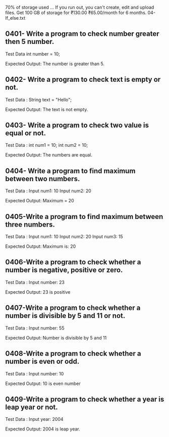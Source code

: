 70% of storage used … If you run out, you can't create, edit and upload files. Get 100 GB of storage for ₹130.00 ₹65.00/month for 6 months.
04-If_else.txt
## 0401- Write a program to check number greater then 5 number.
Test Data
int number = 10;

Expected Output:
The number is greater than 5.


## 0402- Write a program to check text is empty or not.
Test Data :
String text = "Hello";

Expected Output:
The text is not empty.


## 0403- Write a program to check two value is equal or not.
Test Data :
int num1 = 10;
int num2 = 10;

Expected Output:
The numbers are equal.


## 0404- Write a program to find maximum between two numbers.
Test Data :
Input num1: 10
Input num2: 20

Expected Output:
Maximum = 20


## 0405-Write a program to find maximum between three numbers.
Test Data :
Input num1: 10
Input num2: 20
Input num3: 15

Expected Output:
Maximum is: 20

## 0406-Write a program to check whether a number is negative, positive or zero.
Test Data :
Input number: 23

Expected Output:
23 is positive

## 0407-Write a program to check whether a number is divisible by 5 and 11 or not.
Test Data :
Input number: 55

Expected Output:
Number is divisible by 5 and 11

## 0408-Write a program to check whether a number is even or odd.
Test Data :
Input number: 10

Expected Output:
10 is even number

## 0409-Write a program to check whether a year is leap year or not.
Test Data :
Input year: 2004

Expected Output:
2004 is leap year.
